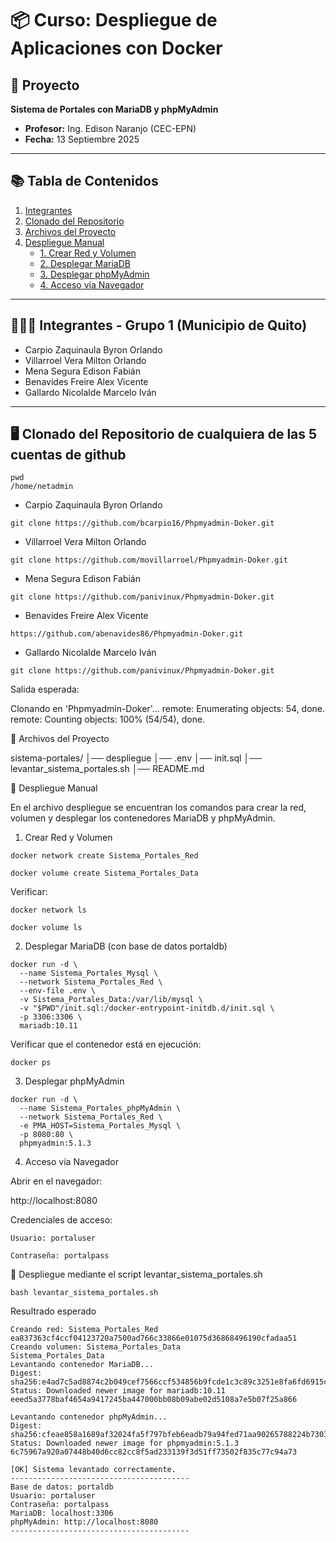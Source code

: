 # 📦 Curso: Despliegue de Aplicaciones con Docker

## 📑 Proyecto
**Sistema de Portales con MariaDB y phpMyAdmin**

- **Profesor:** Ing. Edison Naranjo (CEC-EPN)  
- **Fecha:** 13 Septiembre 2025  

---

## 📚 Tabla de Contenidos
1. [Integrantes](#-integrantes---grupo-1-municipio-de-quito)  
2. [Clonado del Repositorio](#️-clonado-del-repositorio)  
3. [Archivos del Proyecto](#-archivos-del-proyecto)  
4. [Despliegue Manual](#-despliegue-manual)  
   - [1. Crear Red y Volumen](#1-crear-red-y-volumen)  
   - [2. Desplegar MariaDB](#2-desplegar-mariadb-con-base-de-datos-portaldb)  
   - [3. Desplegar phpMyAdmin](#3-desplegar-phpmyadmin)  
   - [4. Acceso vía Navegador](#4-acceso-vía-navegador)  

---

## 👨‍👩‍👦 Integrantes - Grupo 1 (Municipio de Quito)

- Carpio Zaquinaula Byron Orlando  
- Villarroel Vera Milton Orlando  
- Mena Segura Edison Fabián  
- Benavides Freire Alex Vicente  
- Gallardo Nicolalde Marcelo Iván  

---

## 🖥️ Clonado del Repositorio de cualquiera de las 5 cuentas de github

```
pwd
/home/netadmin
```

- Carpio Zaquinaula Byron Orlando
```  
git clone https://github.com/bcarpio16/Phpmyadmin-Doker.git
```
- Villarroel Vera Milton Orlando
```
git clone https://github.com/movillarroel/Phpmyadmin-Doker.git
```
- Mena Segura Edison Fabián
```
git clone https://github.com/panivinux/Phpmyadmin-Doker.git
```
- Benavides Freire Alex Vicente
```
https://github.com/abenavides86/Phpmyadmin-Doker.git
```
- Gallardo Nicolalde Marcelo Iván  
```
git clone https://github.com/panivinux/Phpmyadmin-Doker.git
```

Salida esperada:

Clonando en 'Phpmyadmin-Doker'...
remote: Enumerating objects: 54, done.
remote: Counting objects: 100% (54/54), done.

📂 Archivos del Proyecto

sistema-portales/
│── despliegue 
│── .env
│── init.sql
│── levantar_sistema_portales.sh
│── README.md

🚀 Despliegue Manual

En el archivo despliegue se encuentran los comandos para crear la red, volumen y desplegar los contenedores MariaDB y phpMyAdmin.
1. Crear Red y Volumen
```
docker network create Sistema_Portales_Red
```
```
docker volume create Sistema_Portales_Data
```
Verificar:
```
docker network ls
```
```
docker volume ls
```
2. Desplegar MariaDB (con base de datos portaldb)
```
docker run -d \
  --name Sistema_Portales_Mysql \
  --network Sistema_Portales_Red \
  --env-file .env \
  -v Sistema_Portales_Data:/var/lib/mysql \
  -v "$PWD"/init.sql:/docker-entrypoint-initdb.d/init.sql \
  -p 3306:3306 \
  mariadb:10.11
```
Verificar que el contenedor está en ejecución:
```
docker ps
```
3. Desplegar phpMyAdmin
```
docker run -d \
  --name Sistema_Portales_phpMyAdmin \
  --network Sistema_Portales_Red \
  -e PMA_HOST=Sistema_Portales_Mysql \
  -p 8080:80 \
  phpmyadmin:5.1.3
```
4. Acceso vía Navegador

Abrir en el navegador:

http://localhost:8080

Credenciales de acceso:

    Usuario: portaluser

    Contraseña: portalpass

🚀 Despliegue mediante el script levantar_sistema_portales.sh

```
bash levantar_sistema_portales.sh 
```

Resultrado esperado 

```
Creando red: Sistema_Portales_Red
ea837363cf4ccf04123720a7500ad766c33866e01075d36868496190cfadaa51
Creando volumen: Sistema_Portales_Data
Sistema_Portales_Data
Levantando contenedor MariaDB...
Digest: sha256:e4ad7c5ad8874c2b049cef7566ccf534856b9fcde1c3c89c3251e8fa6fd6915c
Status: Downloaded newer image for mariadb:10.11
eeed5a3778baf4654a9417245ba447000bb08b09abe02d5108a7e5b07f25a866

Levantando contenedor phpMyAdmin...
Digest: sha256:cfeae858a1689af32024fa5f797bfeb6eadb79a94fed71aa90265788224b7303
Status: Downloaded newer image for phpmyadmin:5.1.3
6c75967a920a07448b40d6cc82cc8f5ad233139f3d51ff73502f835c77c94a73

[OK] Sistema levantado correctamente.
----------------------------------------
Base de datos: portaldb
Usuario: portaluser
Contraseña: portalpass
MariaDB: localhost:3306
phpMyAdmin: http://localhost:8080
----------------------------------------
```




